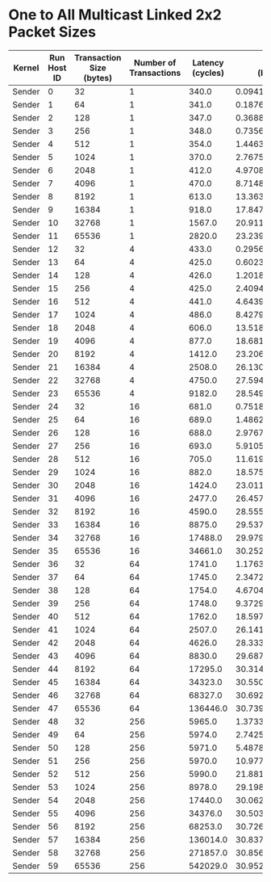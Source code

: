 # One to All Multicast Linked 2x2 Packet Sizes

| Kernel | Run Host ID | Transaction Size (bytes) | Number of Transactions | Latency (cycles) | Bandwidth (bytes/cycle) |
|---|---|---|---|---|---|
| Sender | 0 | 32 | 1 | 340.0 | 0.09411764705882353 |
| Sender | 1 | 64 | 1 | 341.0 | 0.187683284457478 |
| Sender | 2 | 128 | 1 | 347.0 | 0.3688760806916426 |
| Sender | 3 | 256 | 1 | 348.0 | 0.735632183908046 |
| Sender | 4 | 512 | 1 | 354.0 | 1.4463276836158192 |
| Sender | 5 | 1024 | 1 | 370.0 | 2.7675675675675677 |
| Sender | 6 | 2048 | 1 | 412.0 | 4.970873786407767 |
| Sender | 7 | 4096 | 1 | 470.0 | 8.714893617021277 |
| Sender | 8 | 8192 | 1 | 613.0 | 13.36378466557912 |
| Sender | 9 | 16384 | 1 | 918.0 | 17.847494553376908 |
| Sender | 10 | 32768 | 1 | 1567.0 | 20.91129546904914 |
| Sender | 11 | 65536 | 1 | 2820.0 | 23.23971631205674 |
| Sender | 12 | 32 | 4 | 433.0 | 0.2956120092378753 |
| Sender | 13 | 64 | 4 | 425.0 | 0.6023529411764705 |
| Sender | 14 | 128 | 4 | 426.0 | 1.2018779342723005 |
| Sender | 15 | 256 | 4 | 425.0 | 2.409411764705882 |
| Sender | 16 | 512 | 4 | 441.0 | 4.6439909297052155 |
| Sender | 17 | 1024 | 4 | 486.0 | 8.427983539094651 |
| Sender | 18 | 2048 | 4 | 606.0 | 13.518151815181518 |
| Sender | 19 | 4096 | 4 | 877.0 | 18.68187001140251 |
| Sender | 20 | 8192 | 4 | 1412.0 | 23.206798866855525 |
| Sender | 21 | 16384 | 4 | 2508.0 | 26.130781499202552 |
| Sender | 22 | 32768 | 4 | 4750.0 | 27.594105263157896 |
| Sender | 23 | 65536 | 4 | 9182.0 | 28.549771291657592 |
| Sender | 24 | 32 | 16 | 681.0 | 0.7518355359765051 |
| Sender | 25 | 64 | 16 | 689.0 | 1.486211901306241 |
| Sender | 26 | 128 | 16 | 688.0 | 2.9767441860465116 |
| Sender | 27 | 256 | 16 | 693.0 | 5.9105339105339105 |
| Sender | 28 | 512 | 16 | 705.0 | 11.61985815602837 |
| Sender | 29 | 1024 | 16 | 882.0 | 18.575963718820862 |
| Sender | 30 | 2048 | 16 | 1424.0 | 23.01123595505618 |
| Sender | 31 | 4096 | 16 | 2477.0 | 26.457811869196608 |
| Sender | 32 | 8192 | 16 | 4590.0 | 28.55599128540305 |
| Sender | 33 | 16384 | 16 | 8875.0 | 29.537352112676057 |
| Sender | 34 | 32768 | 16 | 17488.0 | 29.979871912168345 |
| Sender | 35 | 65536 | 16 | 34661.0 | 30.25232970774069 |
| Sender | 36 | 32 | 64 | 1741.0 | 1.1763354394026422 |
| Sender | 37 | 64 | 64 | 1745.0 | 2.3472779369627506 |
| Sender | 38 | 128 | 64 | 1754.0 | 4.670467502850627 |
| Sender | 39 | 256 | 64 | 1748.0 | 9.37299771167048 |
| Sender | 40 | 512 | 64 | 1762.0 | 18.59704880817253 |
| Sender | 41 | 1024 | 64 | 2507.0 | 26.141204627044274 |
| Sender | 42 | 2048 | 64 | 4626.0 | 28.333765672287072 |
| Sender | 43 | 4096 | 64 | 8830.0 | 29.68788221970555 |
| Sender | 44 | 8192 | 64 | 17295.0 | 30.314426134721018 |
| Sender | 45 | 16384 | 64 | 34323.0 | 30.55024327710282 |
| Sender | 46 | 32768 | 64 | 68327.0 | 30.692873973685366 |
| Sender | 47 | 65536 | 64 | 136446.0 | 30.73966257713674 |
| Sender | 48 | 32 | 256 | 5965.0 | 1.3733445096395642 |
| Sender | 49 | 64 | 256 | 5974.0 | 2.7425510545698026 |
| Sender | 50 | 128 | 256 | 5971.0 | 5.487857980237816 |
| Sender | 51 | 256 | 256 | 5970.0 | 10.977554438860972 |
| Sender | 52 | 512 | 256 | 5990.0 | 21.881803005008347 |
| Sender | 53 | 1024 | 256 | 8978.0 | 29.19848518601025 |
| Sender | 54 | 2048 | 256 | 17440.0 | 30.06238532110092 |
| Sender | 55 | 4096 | 256 | 34376.0 | 30.50314172678613 |
| Sender | 56 | 8192 | 256 | 68253.0 | 30.7261512314477 |
| Sender | 57 | 16384 | 256 | 136014.0 | 30.83729616068934 |
| Sender | 58 | 32768 | 256 | 271857.0 | 30.85669304082661 |
| Sender | 59 | 65536 | 256 | 542029.0 | 30.952616926400616 |
